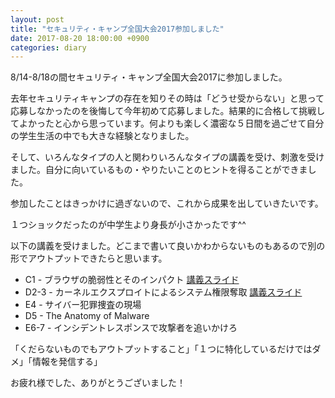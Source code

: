```yaml
---
layout: post
title: "セキュリティ・キャンプ全国大会2017参加しました"
date: 2017-08-20 18:00:00 +0900
categories: diary
---
```


8/14-8/18の間セキュリティ・キャンプ全国大会2017に参加しました。

去年セキュリティキャンプの存在を知りその時は「どうせ受からない」と思って応募しなかったのを後悔して今年初めて応募しました。結果的に合格して挑戦してよかったと心から思っています。何よりも楽しく濃密な５日間を過ごせて自分の学生生活の中でも大きな経験となりました。

そして、いろんなタイプの人と関わりいろんなタイプの講義を受け、刺激を受けました。自分に向いているもの・やりたいことのヒントを得ることができました。

参加したことはきっかけに過ぎないので、これから成果を出していきたいです。

１つショックだったのが中学生より身長が小さかったです^^

以下の講義を受けました。どこまで書いて良いかわからないものもあるので別の形でアウトプットできたらと思います。

* C1 - ブラウザの脆弱性とそのインパクト [講義スライド](https://speakerdeck.com/nishimunea/burauzafalsecui-ruo-xing-tosofalseinpakuto)
* D2-3 - カーネルエクスプロイトによるシステム権限奪取 [講義スライド](https://speakerdeck.com/rkx1209/kaneruekusupuroitoniyorusisutemuquan-xian-duo-qu)
* E4 - サイバー犯罪捜査の現場
* D5 - The Anatomy of Malware
* E6-7 - インシデントレスポンスで攻撃者を追いかけろ


「くだらないものでもアウトプットすること」「１つに特化しているだけではダメ」「情報を発信する」

お疲れ様でした、ありがとうございました！